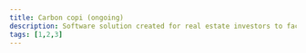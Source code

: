 ```yaml
---
title: Carbon copi (ongoing)
description: Software solution created for real estate investors to facilitate the management and tracking of partnerships and deals. 
tags: [1,2,3]
---
```

